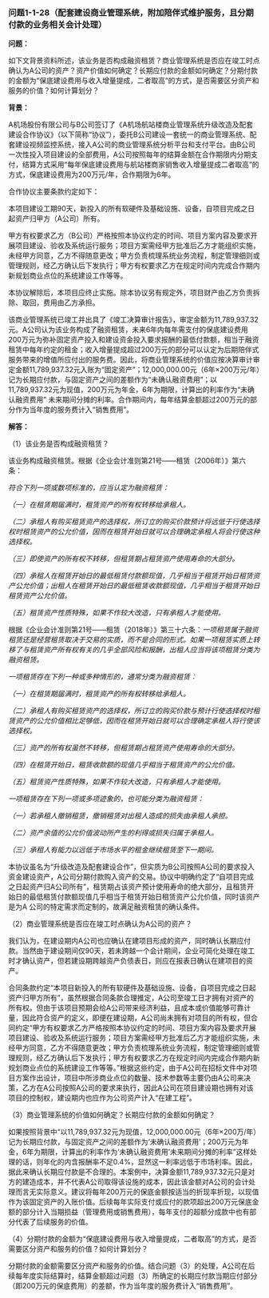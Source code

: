 ### 问题1-1-28（配套建设商业管理系统，附加陪伴式维护服务，且分期付款的业务相关会计处理）

**问题：**

如下文背景资料所述，该业务是否构成融资租赁？商业管理系统是否应在竣工时点确认为A公司的资产？资产价值如何确定？长期应付款的金额如何确定？分期付款的金额为“保底建设费用与收入增量提成，二者取高”的方式，是否需要区分资产和服务的价值？如何计算划分？

**背景：**

A机场股份有限公司与B公司签订了《A机场航站楼商业管理系统升级改造及配套建设合作协议》（以下简称“协议”），委托B公司建设一套统一的商业管理系统、配套建设视频监控系统，接入A公司的商业管理系统分析平台和支付平台。由B公司一次性投入项目建设的全部费用，A公司按照每年的结算金额在合作期限内分期支付，结算方式采用“每年保底建设费用与航站楼商家销售收入增量提成二者取高”的方式，保底建设费用为200万元/年，合作期限为6年。

合作协议主要条款约定如下：

本项目建设工期90天，新投入的所有软硬件及基础设施、设备，自项目完成之日起资产归甲方（A公司）所有。

甲方有权要求乙方（B公司）严格按照本协议约定的时间、项目方案内容及要求开展项目建设、验收及系统运行服务；项目方案需经甲方批准后乙方才能组织实施，未经甲方同意，乙方不得随意更改；甲方负责梳理系统业务流程，制定管理细则或管理规则，经乙方确认后下发执行；甲方有权要求乙方在规定时间内完成合作期内新规划商业点位的系统建设工作等等。

本协议解除后，本项目应终止实施。除本协议另有规定外，项目财产由乙方负责拆除、取回，费用由乙方承担。

该商业管理系统已竣工并出具了《竣工决算审计报告》，审定金额为11,789,937.32元。A公司认为该业务构成了融资租赁，未来6年内每年需支付的保底建设费用200万元为弥补固定资产投入和建设资金投入要求报酬的最低付款额，相当于融资租赁中每年约定的租金；收入增量提成超过200万元的部分可以认定为后期陪伴式服务带来的增值所应付出的服务费。因此，将商业管理系统的价值应按决算审计审定金额11,789,937.32元入账为“固定资产”；12,000,000.00元（6年×200万元/年）记为长期应付款，与固定资产之间的差额作为“未确认融资费用”；以11,789,937.32元为现值，200万元为年金，6年为期限，计算出的利率作为“未确认融资费用”
未来期间分摊的利率。合作期间内，每年结算金额超过200万元的部分作为当年度的服务费计入“销售费用”。

**解答：**

（1）该业务是否构成融资租赁？

该业务构成融资租赁。根据《企业会计准则第21号——租赁（2006年）》第六条：

*符合下列一项或数项标准的，应当认定为融资租赁：*

*（一）在租赁期届满时，租赁资产的所有权转移给承租人。*

*（二）承租人有购买租赁资产的选择权，所订立的购买价款预计将远低于行使选择权时租赁资产的公允价值，因而在租赁开始日就可以合理确定承租人将会行使这种选择权。*

*（三）即使资产的所有权不转移，但租赁期占租赁资产使用寿命的大部分。*

*（四）承租人在租赁开始日的最低租赁付款额现值，几乎相当于租赁开始日租赁资产公允价值；出租人在租赁开始日的最低租赁收款额现值，几乎相当于租赁开始日租赁资产公允价值。*

*（五）租赁资产性质特殊，如果不作较大改造，只有承租人才能使用。*

根据《企业会计准则第21号——租赁（2018年）》第三十六条：*一项租赁属于融资租赁还是经营租赁取决于交易的实质，而不是合同的形式。如果一项租赁实质上转移了与租赁资产所有权有关的几乎全部风险和报酬，出租人应当将该项租赁分类为融资租赁。*

*一项租赁存在下列一种或多种情形的，通常分类为融资租赁：*

*（一）在租赁期届满时，租赁资产的所有权转移给承租人。*

*（二）承租人有购买租赁资产的选择权，所订立的购买价款与预计行使选择权时租赁资产的公允价值相比足够低，因而在租赁开始日就可以合理确定承租人将行使该选择权。*

*（三）资产的所有权虽然不转移，但租赁期占租赁资产使用寿命的大部分。*

*（四）在租赁开始日，租赁收款额的现值几乎相当于租赁资产的公允价值。*

*（五）租赁资产性质特殊，如果不作较大改造，只有承租人才能使用。*

*一项租赁存在下列一项或多项迹象的，也可能分类为融资租赁：*

*（一）若承租人撤销租赁，撤销租赁对出租人造成的损失由承租人承担。*

*（二）资产余值的公允价值波动所产生的利得或损失归属于承租人。*

*（三）承租人有能力以远低于市场水平的租金继续租赁至下一期间。*

本协议虽名为“升级改造及配套建设合作”，但实质为B公司按照A公司的要求投入资金建设资产，A公司分期付款购入资产的交易。协议中明确约定了“自项目完成之日起资产归A公司所有”，租赁期占该资产预计使用寿命的绝大部分，且租赁开始日的最低租赁付款额现值几乎相当于租赁开始日租赁资产公允价值，同时该资产是为A
公司的特定需求而定制的，故满足融资租赁的确认条件。

（2）商业管理系统是否应在竣工时点确认为A公司的资产？

我们认为，在建设期内A公司也应确认在建项目形成的资产，同时确认长期应付款。当然由于建设期间仅90天，若未跨越一个会计期间，企业可简化处理在竣工时才确认资产，但若建设期跨越资产负债表日，则应在报表日确认在建项目的资产。

合同条款约定“本项目新投入的所有软硬件及基础设施、设备，自项目完成之日起资产归甲方所有”，虽然根据合同条款合理推定，A公司至竣工日才拥有对资产的所有权。但由于该项目预期会给A公司带来经济利益，且成本或价值能够可靠计量，因此符合资产的定义，即便在建设期，A公司尚未拥有对项目的所有权，但合同约定“甲方有权要求乙方严格按照本协议约定的时间、项目方案内容及要求开展项目建设、验收及系统运行服务；项目方案需经甲方批准后乙方才能组织实施，未经甲方同意，乙方不得随意更改；甲方负责梳理系统业务流程，制定管理细则或管理规则，经乙方确认后下发执行；甲方有权要求乙方在规定时间内完成合作期内新规划商业点位的系统建设工作等等。”根据这些约定，由于A公司在招标文件中对项目方案作出设计，项目中所涉商业点位的数量、技术参数等主要仍由A公司来决策，乙方在A公司按照A公司的要求来执行，因此A公司在项目建设期也拥有对该项目的控制权，建设期内也应作为公司资产计入“在建工程”。

（3）商业管理系统的价值如何确定？长期应付款的金额如何确定？

如果按照背景中“以11,789,937.32元为现值，12,000,000.00元（6年×200万/年）记为长期应付款，与固定资产之间的差额作为‘未确认融资费用’；200万元为年金，6年为期限，计算出的利率作为‘未确认融资费用’未来期间分摊的利率”这样处理的话，则年化的内含报酬率不足0.4%，显然这一利率远低于市场利率。因此，据此来确认长期应付款是不合理的。本案例中，决算金额11,789,937.32元只是对方的建造成本，并不代表A公司取得该设施的成本，因此该金额对A公司的会计处理而言无实际意义。建议将每年200万元的保底金额按适当的折现率折现，以现值作为该固定资产的入账价值。后续每年实际支付或应付的款项超出200万元保底金额的部分计入当期损益（管理费用或销售费用），每年支付的超额分成款中也有部分代表了后续服务的价值。

（4）分期付款的金额为“保底建设费用与收入增量提成，二者取高”的方式，是否需要区分资产和服务的价值？如何计算划分？

分期付款的金额需要区分资产和服务的价值。结合问题（3）的处理，A公司在后续每年度实际结算时，结算金额超过问题（3）所确定的长期应付款当期应付部分（即200万元的保底费用）的差额，作为当年度的服务费计入“销售费用”。